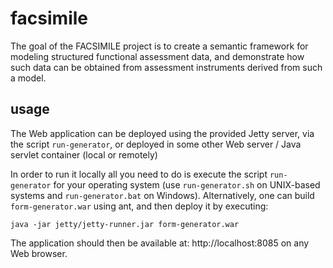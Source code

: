 facsimile
=========

The goal of the FACSIMILE project is to create a semantic framework for modeling structured functional assessment data, and demonstrate how such data can be obtained from assessment instruments derived from such a model.


usage
--------------------
The Web application can be deployed using the provided Jetty server, via the script `run-generator`, or deployed in some other Web server / Java servlet container (local or remotely)
 
In order to run it locally all you need to do is execute the script `run-generator` for your operating system (use `run-generator.sh` on UNIX-based systems and `run-generator.bat` on Windows). Alternatively, one can build `form-generator.war` using ant, and then deploy it by executing:

`java -jar jetty/jetty-runner.jar form-generator.war`

The application should then be available at: http://localhost:8085 on any Web browser.